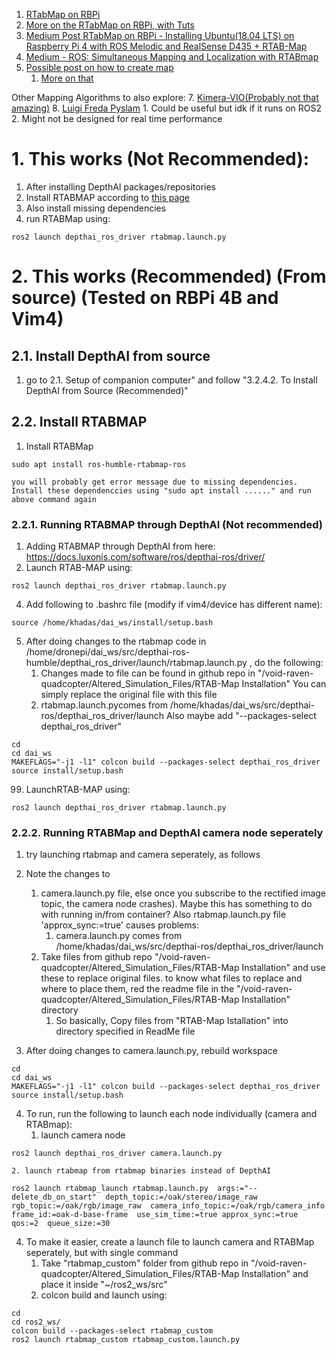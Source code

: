 
1. [RTabMap on RBPi](https://github.com/introlab/rtabmap/wiki/installation#issues) 
2. [More on the RTabMap on RBPi, with Tuts](https://github.com/introlab/rtabmap/wiki/Tutorials) 
3. [Medium Post RTabMap on RBPi - Installing Ubuntu(18.04 LTS) on Raspberry Pi 4 with ROS Melodic and RealSense D435 + RTAB-Map](https://shalutharajapakshe.medium.com/installing-ubuntu-18-04-lts-on-raspberry-pi-4-with-ros-melodic-and-realsense-d435-rtab-map-563fcc725520) 
4. [Medium - ROS: Simultaneous Mapping and Localization with RTABmap](https://admantium.medium.com/ros-simultaneous-mapping-and-localization-with-rtabmap-e527e6a6716) 
5. [Possible post on how to create map](https://wiki.ros.org/navigation/Tutorials/RobotSetup) 
	1. [More on that](https://wiki.ros.org/slam_gmapping/Tutorials/MappingFromLoggedData) 


Other Mapping Algorithms to also explore:
7. [Kimera-VIO(Probably not that amazing)](https://github.com/MIT-SPARK/Kimera-VIO) 
8. [Luigi Freda Pyslam](https://github.com/luigifreda/pyslam) 
	1. Could be useful but idk if it runs on ROS2
	2. Might not be designed for real time performance

# 1. This works (Not Recommended):
1. After installing DepthAI packages/repositories
2. Install RTABMAP according to [this page](https://docs.luxonis.com/software/ros/depthai-ros/driver/)
3. Also install missing dependencies
4. run RTABMap using:
```Shell
ros2 launch depthai_ros_driver rtabmap.launch.py
```



# 2. This works (Recommended) (From source) (Tested on RBPi 4B and Vim4)

## 2.1. Install DepthAI from source
1. go to 2.1. Setup of companion computer" and follow "3.2.4.2. To Install DepthAI from Source (Recommended)"

## 2.2. Install RTABMAP

 1. Install RTABMap
```Shell
sudo apt install ros-humble-rtabmap-ros
```
	you will probably get error message due to missing dependencies. Install these dependenccies using "sudo apt install ......" and run above command again
	

### 2.2.1. Running RTABMAP through DepthAI (Not recommended)

1. Adding RTABMAP through DepthAI from here: https://docs.luxonis.com/software/ros/depthai-ros/driver/
2. Launch RTAB-MAP using:
```Shell
ros2 launch depthai_ros_driver rtabmap.launch.py
```

4. Add following to .bashrc file (modify if vim4/device has different name):
```Shell
source /home/khadas/dai_ws/install/setup.bash
```

5. After doing changes to the rtabmap code in /home/dronepi/dai_ws/src/depthai-ros-humble/depthai_ros_driver/launch/rtabmap.launch.py , do the following:
	1. Changes made to file can be found in github repo in "/void-raven-quadcopter/Altered_Simulation_Files/RTAB-Map Installation" You can simply replace the original file with this file
	2. rtabmap.launch.pycomes from /home/khadas/dai_ws/src/depthai-ros/depthai_ros_driver/launch
    Also maybe add "--packages-select depthai_ros_driver"

```Shell
cd
cd dai_ws
MAKEFLAGS="-j1 -l1" colcon build --packages-select depthai_ros_driver
source install/setup.bash
```

99. LaunchRTAB-MAP using:
```Shell
ros2 launch depthai_ros_driver rtabmap.launch.py
```

### 2.2.2. Running RTABMap and DepthAI camera node seperately

1. try launching rtabmap and camera seperately, as follows
2. Note the changes to 
	1. camera.launch.py file, else once you subscribe to the rectified image topic, the camera node crashes). Maybe this has something to do with running in/from container? Also rtabmap.launch.py file 'approx_sync:=true' causes problems:
		1. camera.launch.py comes from /home/khadas/dai_ws/src/depthai-ros/depthai_ros_driver/launch 
	2. Take files from github repo "/void-raven-quadcopter/Altered_Simulation_Files/RTAB-Map Installation" and use these to replace original files. to know what files to replace and where to place them, red the readme file in the "/void-raven-quadcopter/Altered_Simulation_Files/RTAB-Map Installation" directory
		1. So basically, Copy files from "RTAB-Map Istallation" into directory specified in ReadMe file

3. After doing changes to camera.launch.py, rebuild workspace
```Shell
cd
cd dai_ws
MAKEFLAGS="-j1 -l1" colcon build --packages-select depthai_ros_driver
source install/setup.bash
```

4. To run, run the following to launch each node individually (camera and RTABmap):
	1. launch camera node
```Shell
ros2 launch depthai_ros_driver camera.launch.py
```
	2. launch rtabmap from rtabmap binaries instead of DepthAI
```Shell
ros2 launch rtabmap_launch rtabmap.launch.py  args:="--delete_db_on_start"  depth_topic:=/oak/stereo/image_raw  rgb_topic:=/oak/rgb/image_raw  camera_info_topic:=/oak/rgb/camera_info  frame_id:=oak-d-base-frame  use_sim_time:=true approx_sync:=true  qos:=2  queue_size:=30
```

4. To make it easier, create a launch file to launch camera and RTABMap seperately, but with single command
	1. Take "rtabmap_custom" folder from github repo in "/void-raven-quadcopter/Altered_Simulation_Files/RTAB-Map Installation" and place it inside "~/ros2_ws/src"
	2. colcon build and launch using:
```Shell
cd
cd ros2_ws/
colcon build --packages-select rtabmap_custom
ros2 launch rtabmap_custom rtabmap_custom.launch.py
```
























